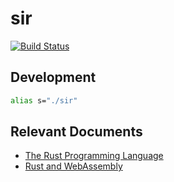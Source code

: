 # sir

[![Build Status](https://travis-ci.org/announce/sir.svg?branch=master)](https://travis-ci.org/announce/sir)


## Development

```bash
alias s="./sir"
```


## Relevant Documents

* [The Rust Programming Language](https://doc.rust-lang.org/book/second-edition/ch00-00-introduction.html)
* [Rust and WebAssembly](https://rustwasm.github.io/book/)
